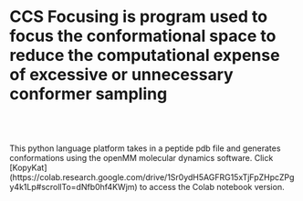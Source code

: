 # CCS Focusing is program used to focus the conformational space to reduce the computational expense of excessive or unnecessary conformer sampling           
<br />
<br />
<br />
This python language platform takes in a peptide pdb file and generates conformations using the openMM molecular dynamics software.  Click [KopyKat](https://colab.research.google.com/drive/1Sr0ydH5AGFRG15xTjFpZHpcZPgy4k1Lp#scrollTo=dNfb0hf4KWjm) to access the Colab notebook version.








<br />
<br />

<br />
<br />


<br />
<br />

